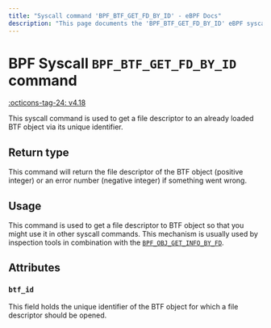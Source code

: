 ```yaml
---
title: "Syscall command 'BPF_BTF_GET_FD_BY_ID' - eBPF Docs"
description: "This page documents the 'BPF_BTF_GET_FD_BY_ID' eBPF syscall command, including its defintion, usage, program types that can use it, and examples."
---
```

# BPF Syscall `BPF_BTF_GET_FD_BY_ID` command

<!-- [FEATURE_TAG](BPF_BTF_GET_FD_BY_ID) -->
[:octicons-tag-24: v4.18](https://github.com/torvalds/linux/commit/78958fca7ead2f81b60a6827881c4866d1ed0c52)
<!-- [/FEATURE_TAG] -->


This syscall command is used to get a file descriptor to an already loaded BTF object via its unique identifier.

## Return type

This command will return the file descriptor of the BTF object (positive integer) or an error number (negative integer) if something went wrong.

## Usage

This command is used to get a file descriptor to BTF object so that you might use it in other syscall commands. This mechanism is usually used by inspection tools in combination with the [`BPF_OBJ_GET_INFO_BY_FD`](BPF_OBJ_GET_INFO_BY_FD.md).

## Attributes

### `btf_id`

This field holds the unique identifier of the BTF object for which a file descriptor should be opened.
